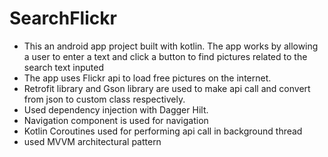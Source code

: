 # SearchFlickr
- This an android app project built with kotlin. The app works by allowing a user to enter a text and click a button to find pictures related to the search text inputed
- The app uses Flickr api to load free pictures on the internet.
- Retrofit library and Gson library are used to make api call and convert from json to custom class respectively. 
- Used dependency injection with Dagger Hilt.
- Navigation component is used for navigation
- Kotlin Coroutines used for performing api call in background thread
- used MVVM architectural pattern
